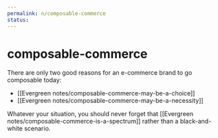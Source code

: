 ```yaml
---
permalink: n/composable-commerce
status: 
---
```

# composable-commerce

There are only two good reasons for an e-commerce brand to go composable today:

- [[Evergreen notes/composable-commerce-may-be-a-choice]]
- [[Evergreen notes/composable-commerce-may-be-a-necessity]]

Whatever your situation, you should never forget that [[Evergreen notes/composable-commerce-is-a-spectrum]] rather than a black-and-white scenario.
